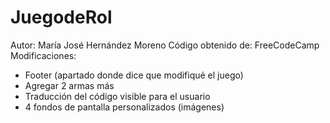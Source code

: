 # JuegodeRol
Autor: María José Hernández Moreno
Código obtenido de: FreeCodeCamp
Modificaciones:
- Footer (apartado donde dice que modifiqué el juego)
- Agregar 2 armas más
- Traducción del código visible para el usuario
- 4 fondos de pantalla personalizados (imágenes)
